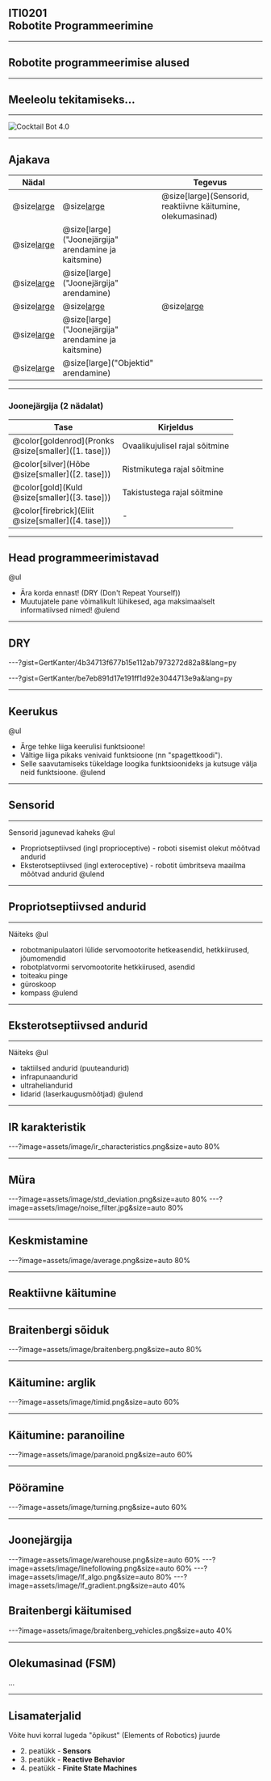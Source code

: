 ## ITI0201<br />Robotite Programmeerimine

---
## Robotite programmeerimise alused

---
## Meeleolu tekitamiseks...

---
![Cocktail Bot 4.0](https://www.youtube.com/embed/C2OCmsdcZTg)

---
## Ajakava

Nädal |  | Tegevus
------|--|--------
@size[large](**6**) | @size[large](@color[goldenrod](Loeng)) | @size[large](Sensorid, reaktiivne käitumine, olekumasinad)
  | @size[large](@color[darkgreen](Praktikum)) | @size[large]("Joonejärgija" arendamine ja kaitsmine)
  | @size[large](@color[cornflowerblue](Kodutöö)) | @size[large]("Joonejärgija" arendamine)
@size[large](**7**) | @size[large](@color[goldenrod](Loeng)) | @size[large](---)
  | @size[large](@color[darkgreen](Praktikum)) | @size[large]("Joonejärgija" arendamine ja kaitsmine)
  | @size[large](@color[cornflowerblue](Kodutöö)) | @size[large]("Objektid" arendamine)

---
### Joonejärgija (2 nädalat)

Tase | Kirjeldus
-----|----------
@color[goldenrod](Pronks<br />@size[smaller]([1. tase])) | Ovaalikujulisel rajal sõitmine
@color[silver](Hõbe<br />@size[smaller]([2. tase])) | Ristmikutega rajal sõitmine
@color[gold](Kuld<br />@size[smaller]([3. tase])) | Takistustega rajal sõitmine
@color[firebrick](Eliit<br />@size[smaller]([4. tase])) | -

---
## Head programmeerimistavad

@ul
- Ära korda ennast! (DRY (Don't Repeat Yourself))
- Muutujatele pane võimalikult lühikesed, aga maksimaalselt informatiivsed nimed!
@ulend

---
## DRY

---?gist=GertKanter/4b34713f677b15e112ab7973272d82a8&lang=py

---?gist=GertKanter/be7eb891d17e191ff1d92e3044713e9a&lang=py

---
## Keerukus

@ul
- Ärge tehke liiga keerulisi funktsioone!
- Vältige liiga pikaks venivaid funktsioone (nn "spagettkoodi").
- Selle saavutamiseks tükeldage loogika funktsioonideks ja kutsuge välja neid funktsioone.
@ulend

---
## Sensorid

---
Sensorid jagunevad kaheks
@ul
- Propriotseptiivsed (ingl proprioceptive) - roboti sisemist olekut mõõtvad andurid
- Eksterotseptiivsed (ingl exteroceptive) - robotit ümbritseva maailma mõõtvad andurid
@ulend

---
## Propriotseptiivsed andurid

---
Näiteks
@ul
- robotmanipulaatori lülide servomootorite hetkeasendid, hetkkiirused, jõumomendid
- robotplatvormi servomootorite hetkkiirused, asendid
- toiteaku pinge
- güroskoop
- kompass
@ulend

---
## Eksterotseptiivsed andurid

---
Näiteks
@ul
- taktiilsed andurid (puuteandurid)
- infrapunaandurid
- ultraheliandurid
- lidarid (laserkaugusmõõtjad)
@ulend

---
## IR karakteristik

---?image=assets/image/ir_characteristics.png&size=auto 80%

---
## Müra

---?image=assets/image/std_deviation.png&size=auto 80%
---?image=assets/image/noise_filter.jpg&size=auto 80%

---
## Keskmistamine

---?image=assets/image/average.png&size=auto 80%

---
## Reaktiivne käitumine

---
## Braitenbergi sõiduk

---?image=assets/image/braitenberg.png&size=auto 80%

---
## Käitumine: arglik

---?image=assets/image/timid.png&size=auto 60%

---

## Käitumine: paranoiline

---?image=assets/image/paranoid.png&size=auto 60%

---
## Pööramine

---?image=assets/image/turning.png&size=auto 60%

---
## Joonejärgija

---?image=assets/image/warehouse.png&size=auto 60%
---?image=assets/image/linefollowing.png&size=auto 60%
---?image=assets/image/lf_algo.png&size=auto 80%
---?image=assets/image/lf_gradient.png&size=auto 40%

## Braitenbergi käitumised

---?image=assets/image/braitenberg_vehicles.png&size=auto 40%

---
## Olekumasinad (FSM)

...

---
## Lisamaterjalid

Võite huvi korral lugeda "õpikust" (Elements of Robotics) juurde

- 2\. peatükk - **Sensors**
- 3\. peatükk - **Reactive Behavior**
- 4\. peatükk - **Finite State Machines**
